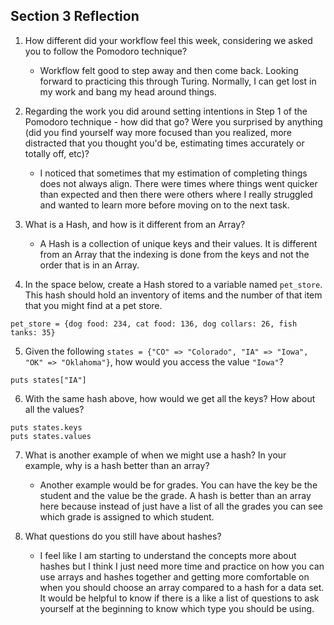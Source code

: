 ## Section 3 Reflection

1. How different did your workflow feel this week, considering we asked you to follow the Pomodoro technique?

    - Workflow felt good to step away and then come back. Looking forward to practicing this through Turing. Normally, I can get lost in my work and bang my head around things.

2. Regarding the work you did around setting intentions in Step 1 of the Pomodoro technique - how did that go? Were you surprised by anything (did you find yourself way more focused than you realized, more distracted that you thought you'd be, estimating times accurately or totally off, etc)?

    - I noticed that sometimes that my estimation of completing things does not always align. There were times where things went quicker than expected and then there were others where I really struggled and wanted to learn more before moving on to the next task.


3. What is a Hash, and how is it different from an Array?

    - A Hash is a collection of unique keys and their values. It is different from an Array that the indexing is done from the keys and not the order that is in an Array.

4. In the space below, create a Hash stored to a variable named `pet_store`.  This hash should hold an inventory of items and the number of that item that you might find at a pet store.

```
pet_store = {dog food: 234, cat food: 136, dog collars: 26, fish tanks: 35}
```

5. Given the following `states = {"CO" => "Colorado", "IA" => "Iowa", "OK" => "Oklahoma"}`, how would you access the value `"Iowa"`?

```
puts states["IA"]
```

6. With the same hash above, how would we get all the keys?  How about all the values?

```
puts states.keys
puts states.values
```

7. What is another example of when we might use a hash?  In your example, why is a hash better than an array?

    - Another example would be for grades. You can have the key be the student and the value be the grade. A hash is better than an array here because instead of just have a list of all the grades you can see which grade is assigned to which student.

8. What questions do you still have about hashes?

    - I feel like I am starting to understand the concepts more about hashes but I think I just need more time and practice on how you can use arrays and hashes together and getting more comfortable on when you should choose an array compared to a hash for a data set. It would be helpful to know if there is a like a list of questions to ask yourself at the beginning to know which type you should be using.
